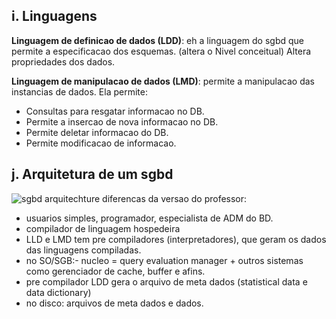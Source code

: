 ## i. Linguagens
**Linguagem de definicao de dados (LDD)**: eh a linguagem do sgbd que permite a especificacao dos esquemas. (altera o Nivel conceitual) Altera propriedades dos dados.

**Linguagem de manipulacao de dados (LMD)**: permite a manipulacao das instancias de dados. Ela permite:
- Consultas para resgatar informacao no DB.
- Permite a insercao de nova informacao no DB.
- Permite deletar informacao do DB.
- Permite modificacao de informacao.

## j. Arquitetura de um sgbd

![sgbd arquitechture](../public/1742334509_grim.png)
diferencas da versao do professor:
- usuarios simples, programador, especialista de ADM do BD.
- compilador de linguagem hospedeira
- LLD e LMD tem pre compiladores (interpretadores), que geram os dados das linguagens compiladas.
- no SO/SGB:- nucleo = query evaluation manager + outros sistemas como gerenciador de cache, buffer e afins.
- pre compilador LDD gera o arquivo de meta dados (statistical data e data dictionary)
- no disco: arquivos de meta dados e dados.


